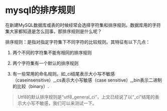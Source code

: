 # mysql的排序规则

在新建MySQL数据库或表的时候经常会选择字符集和排序规则。数据库用的字符集大家都知道是怎么回事，那排序规则是什么呢？

排序规则：是指对指定字符集下不同字符的比较规则。其特征有以下几点：

1. 两个不同的字符集不能有相同的排序规则

2. 两个字符集有一个默认的排序规则

3. 有一些常用的命名规则。如_ci结尾表示大小写不敏感（caseinsensitive）,_cs表示大小写敏感（case sensitive）,_bin表示二进制的比较（binary）.



> Utf8的默认排序规则是“utf8_general_ci”，上文已经说了以“_ci”结尾的表示大小写不敏感，我们可以来测试一下。

